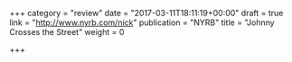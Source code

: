 +++
category = "review"
date = "2017-03-11T18:11:19+00:00"
draft = true
link = "http://www.nyrb.com/nick"
publication = "NYRB"
title = "Johnny Crosses the Street"
weight = 0

+++


